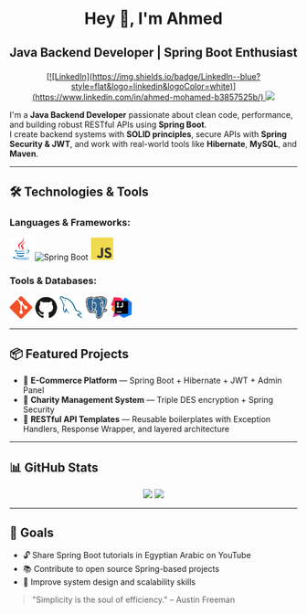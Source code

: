 # <p align="center">Hey 👋, I'm Ahmed</p>

## <p align="center">Java Backend Developer | Spring Boot Enthusiast</p>
<p align="center">
  <a href="https://www.linkedin.com/in/ahmed-mohamed-b3857525b/">
    [![LinkedIn](https://img.shields.io/badge/LinkedIn--blue?style=flat&logo=linkedin&logoColor=white)](https://www.linkedin.com/in/ahmed-mohamed-b3857525b/)

  </a>
  <a href="https://www.youtube.com/@AhmedMohamed-zv8oh">
    <img src="https://img.shields.io/badge/YouTube-Ahmed%20Mohamed-red?style=flat&logo=youtube&logoColor=white"/>
  </a>
</p>

I'm a **Java Backend Developer** passionate about clean code, performance, and building robust RESTful APIs using **Spring Boot**.  
I create backend systems with **SOLID principles**, secure APIs with **Spring Security & JWT**, and work with real-world tools like **Hibernate**, **MySQL**, and **Maven**.

---

## 🛠️ Technologies & Tools

### Languages & Frameworks:
<p align="start">
  <img src="https://raw.githubusercontent.com/devicons/devicon/master/icons/java/java-original.svg" alt="Java" width="40" height="40"/>
  <img src="https://www.vectorlogo.zone/logos/springio/springio-icon.svg" alt="Spring Boot" width="40" height="40"/>
  <img src="https://raw.githubusercontent.com/devicons/devicon/master/icons/javascript/javascript-original.svg" alt="JavaScript" width="40" height="40"/>
</p>

### Tools & Databases:
<p align="start">
  <img src="https://raw.githubusercontent.com/devicons/devicon/master/icons/git/git-original.svg" alt="Git" width="40" height="40"/>
  <img src="https://raw.githubusercontent.com/devicons/devicon/master/icons/github/github-original.svg" alt="GitHub" width="40" height="40"/>
  <img src="https://raw.githubusercontent.com/devicons/devicon/master/icons/mysql/mysql-original.svg" alt="MySQL" width="40" height="40"/>
  <img src="https://raw.githubusercontent.com/devicons/devicon/master/icons/postgresql/postgresql-original.svg" alt="PostgreSQL" width="40" height="40"/>
  <img src="https://raw.githubusercontent.com/devicons/devicon/master/icons/intellij/intellij-original.svg" alt="IntelliJ IDEA" width="40" height="40"/>
</p>

---

## 📦 Featured Projects

- 🛒 **E-Commerce Platform** — Spring Boot + Hibernate + JWT + Admin Panel  
- 🏥 **Charity Management System** — Triple DES encryption + Spring Security  
- 📡 **RESTful API Templates** — Reusable boilerplates with Exception Handlers, Response Wrapper, and layered architecture

---

## 📊 GitHub Stats

<p align="center">
  <img src="https://github-readme-stats.vercel.app/api?username=Ahmed12362&show_icons=true&count_private=true&theme=radical"/>
  <img src="https://github-readme-stats.vercel.app/api/top-langs/?username=Ahmed12362&layout=compact&theme=radical"/>
</p>

---

## 🎯 Goals

- 🔓 Share Spring Boot tutorials in Egyptian Arabic on YouTube
- 📚 Contribute to open source Spring-based projects
- 🚀 Improve system design and scalability skills

> "Simplicity is the soul of efficiency." – Austin Freeman
